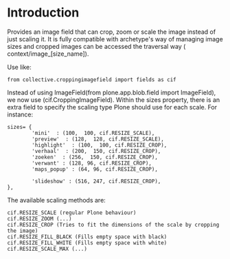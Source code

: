Introduction
============

Provides an image field that can crop, zoom or scale the image instead of just scaling it.
It is fully compatible with archetype's way of managing image sizes and cropped images can be accessed 
the traversal way ( context/image_[size_name]).

Use like:

    from collective.croppingimagefield import fields as cif
    

Instead of using ImageField(from plone.app.blob.field import ImageField), we now use (cif.CroppingImageField).
Within the sizes property, there is an extra field to specify the scaling type Plone should use for each scale. 
For instance:

    sizes= {
            'mini'  : (100,  100, cif.RESIZE_SCALE),
            'preview'  : (128,  128, cif.RESIZE_SCALE),
            'highlight'  : (100,  100, cif.RESIZE_CROP),
            'verhaal'  : (200,  150, cif.RESIZE_CROP),
            'zoeken'  : (256,  150, cif.RESIZE_CROP),
            'verwant' : (128, 96, cif.RESIZE_CROP),  
            'maps_popup' : (64, 96, cif.RESIZE_CROP),  

            'slideshow' : (516, 247, cif.RESIZE_CROP),  
    },

The available scaling methods are:

    cif.RESIZE_SCALE (regular Plone behaviour)
    cif.RESIZE_ZOOM (...)
    cif.RESIZE_CROP (Tries to fit the dimensions of the scale by cropping the image)
    cif.RESIZE_FILL_BLACK (Fills empty space with black)
    cif.RESIZE_FILL_WHITE (Fills empty space with white)
    cif.RESIZE_SCALE_MAX (...)
